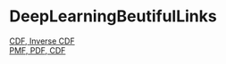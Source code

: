 
# DeepLearningBeutifulLinks

[CDF, Inverse CDF](https://stats.stackexchange.com/questions/212813/help-me-understand-the-quantile-inverse-cdf-function)
<br />
[PMF, PDF, CDF](https://www.youtube.com/watch?v=YXLVjCKVP7U)
